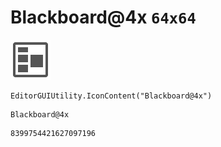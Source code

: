 # Blackboard@4x `64x64`
<img src="/img/Blackboard@4x.png" width=64 height=64>

``` CSharp
EditorGUIUtility.IconContent("Blackboard@4x")
```
```
Blackboard@4x
```
```
8399754421627097196
```
